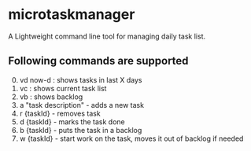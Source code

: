 # microtaskmanager
A Lightweight command line tool for managing daily task list.

## Following commands are supported

0. vd now-<X>d : shows tasks in last X days
0. vc : shows current task list
0. vb : shows backlog
1. a "task description" - adds a new task
2. r {taskId} - removes task
3. d {taskId} - marks the task done
4. b {taskId} - puts the task in a backlog
5. w {taskId} - start work on the task, moves it out of backlog if needed
